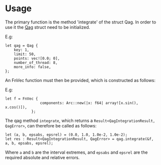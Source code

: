 # Usage

The primary function is the method 'integrate' of the struct Qag.
In order to use it the [Qag](quad/src/qag.rs) struct need to be initialized.

E.g:

```
let qag = Qag {
    key: 1,
    limit: 50,
    points: vec![0.0; 0],
    number_of_thread: 8,
    more_info: false,
};
```

An FnVec function must then be provided, which is constructed as follows:

E.g:

```
let f = FnVec {
                components: Arc::new(|x: f64| array![x.sin(), x.cos()]),
            };
```

The qag method `integrate`, which returns a `Result<QagIntegrationResult, QagError>`,
can therefore be called as follows:

```
let (a, b, epsabs, epsrel) = (0.0, 1.0, 1.0e-2, 1.0e-2);
let res : Result<QagIntegrationResult, QagError> = qag.integrate(&f, a, b, epsabs, epsrel);
```

Where `a` and `b` are the interval extremes, and `epsabs` and `epsrel` are the required absolute
and relative errors.
